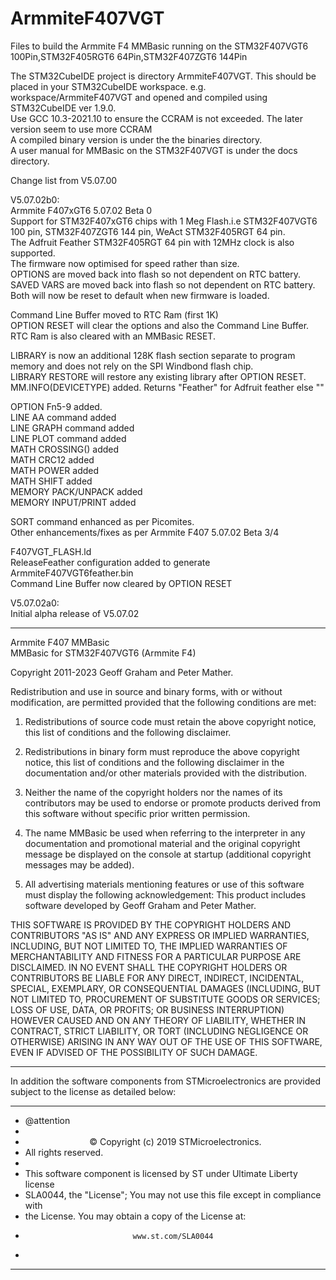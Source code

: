 # ArmmiteF407VGT
Files to build the Armmite F4 MMBasic running on the STM32F407VGT6 100Pin,STM32F405RGT6 64Pin,STM32F407ZGT6 144Pin



The STM32CubeIDE project is directory ArmmiteF407VGT. This should be placed in your STM32CubeIDE workspace. e.g. workspace/ArmmiteF407VGT and opened and compiled using STM32CubeIDE ver 1.9.0.  
Use GCC 10.3-2021.10 to ensure the CCRAM is not exceeded. The later version seem to use more CCRAM   
A compiled binary version is under the the binaries directory.  
A user manual for MMBasic on the STM32F407VGT is under the docs directory.  


Change list from V5.07.00

V5.07.02b0:   
Armmite F407xGT6 5.07.02 Beta 0    
Support for STM32F407xGT6 chips with 1 Meg Flash.i.e STM32F407VGT6 100 pin, STM32F407ZGT6 144 pin, WeAct STM32F405RGT 64 pin.  
The Adfruit Feather STM32F405RGT 64 pin with 12MHz clock is also supported.  
The firmware now optimised for speed rather than size.  
OPTIONS are moved back into flash so not dependent on RTC battery.  
SAVED VARS are moved back into flash so not dependent on RTC battery.  
Both will now be reset to default when new firmware is loaded.  

Command Line Buffer moved to RTC Ram (first 1K)  
OPTION RESET will clear the options and also the Command Line Buffer.  
RTC Ram is also cleared with an MMBasic RESET.  

LIBRARY is now an additional 128K flash section separate to program memory and does not rely on the SPI Windbond flash chip.  
LIBRARY RESTORE will restore any existing library after OPTION RESET.  
MM.INFO(DEVICETYPE) added. Returns "Feather" for Adfruit feather else ""  

OPTION Fn5-9 added.  
LINE AA command added   
LINE GRAPH command added  
LINE PLOT command added  
MATH CROSSING() added  
MATH CRC12 added  
MATH POWER added  
MATH SHIFT added  
MEMORY PACK/UNPACK added  
MEMORY INPUT/PRINT added  

SORT command enhanced as per Picomites.  
Other enhancements/fixes as per Armmite F407 5.07.02 Beta 3/4    

F407VGT_FLASH.ld   
ReleaseFeather configuration added to generate ArmmiteF407VGT6feather.bin    
Command Line Buffer now cleared by OPTION RESET

V5.07.02a0:  
Initial alpha release of V5.07.02






*****************************************************************************   
Armmite F407 MMBasic   
MMBasic  for STM32F407VGT6 (Armmite F4)

Copyright 2011-2023 Geoff Graham and  Peter Mather.

Redistribution and use in source and binary forms, with or without
modification, are permitted provided that the following conditions are met:

1. Redistributions of source code must retain the above copyright notice,
   this list of conditions and the following disclaimer.

2. Redistributions in binary form must reproduce the above copyright notice,
   this list of conditions and the following disclaimer in the documentation
   and/or other materials provided with the distribution.

3. Neither the name of the copyright holders nor the names of its contributors
   may be used to endorse or promote products derived from this software
   without specific prior written permission.

4. The name MMBasic be used when referring to the interpreter in any
   documentation and promotional material and the original copyright message
  be displayed  on the console at startup (additional copyright messages may
   be added).

5. All advertising materials mentioning features or use of this software must
   display the following acknowledgement: This product includes software
   developed by Geoff Graham and Peter Mather.

THIS SOFTWARE IS PROVIDED BY THE COPYRIGHT HOLDERS AND CONTRIBUTORS "AS IS" AND
ANY EXPRESS OR IMPLIED WARRANTIES, INCLUDING, BUT NOT LIMITED TO, THE IMPLIED
WARRANTIES OF MERCHANTABILITY AND FITNESS FOR A PARTICULAR PURPOSE ARE
DISCLAIMED. IN NO EVENT SHALL THE COPYRIGHT HOLDERS OR CONTRIBUTORS BE LIABLE
FOR ANY DIRECT, INDIRECT, INCIDENTAL, SPECIAL, EXEMPLARY, OR CONSEQUENTIAL
DAMAGES (INCLUDING, BUT NOT LIMITED TO, PROCUREMENT OF SUBSTITUTE GOODS OR
SERVICES; LOSS OF USE, DATA, OR PROFITS; OR BUSINESS INTERRUPTION) HOWEVER
CAUSED AND ON ANY THEORY OF LIABILITY, WHETHER IN CONTRACT, STRICT LIABILITY,
OR TORT (INCLUDING NEGLIGENCE OR OTHERWISE) ARISING IN ANY WAY OUT OF THE USE
OF THIS SOFTWARE, EVEN IF ADVISED OF THE POSSIBILITY OF SUCH DAMAGE.

*******************************************************************************  

 In addition the software components from STMicroelectronics are provided   
 subject to the license as detailed below:   
   
  ******************************************************************************   
  * @attention   
  *
  * <center>&copy; Copyright (c) 2019 STMicroelectronics.   
  * All rights reserved.</center></h2>
  *
  * This software component is licensed by ST under Ultimate Liberty license   
  * SLA0044, the "License"; You may not use this file except in compliance with   
  * the License. You may obtain a copy of the License at:  
  *                             www.st.com/SLA0044  
  *
  ******************************************************************************  
 
